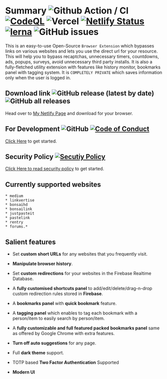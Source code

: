 # Summary ![Github Action / CI](https://github.com/amitsingh-007/bypass-links/workflows/CI/badge.svg) [![CodeQL](https://github.com/amitsingh-007/bypass-links/actions/workflows/codeql-analysis.yml/badge.svg)](https://github.com/amitsingh-007/bypass-links/actions/workflows/codeql-analysis.yml) ![Vercel](https://therealsujitk-vercel-badge.vercel.app/?app=bypass-links) [![Netlify Status](https://api.netlify.com/api/v1/badges/6d227aee-e1b7-42fb-b93b-e374e98c8e8f/deploy-status)](https://app.netlify.com/sites/bypass-links/deploys) [![lerna](https://img.shields.io/badge/maintained%20with-lerna-cc00ff.svg)](https://lerna.js.org/) ![GitHub issues](https://img.shields.io/github/issues/amitsingh-007/bypass-links)

This is an easy-to-use Open-Source `Browser Extension` which bypasses links on various websites and lets you use the direct url for your resource. This will help you to bypass recaptchas, unnecessary timers, countdowns, ads, popups, surveys, avoid unnecessary third party installs. It is also a fully-fletched utility extension with features like history monitor, bookmarks panel with tagging system. It is `COMPLETELY PRIVATE` which saves information only when the user is logged in.

## Download link ![GitHub release (latest by date)](https://img.shields.io/github/v/release/amitsingh-007/bypass-links) ![GitHub all releases](https://img.shields.io/github/downloads/amitsingh-007/bypass-links/total?color=success)

Head over to [My Netlify Page](https://amitsingh-007.github.io/bypass-links/) and download for your browser.

## For Development ![GitHub](https://img.shields.io/github/license/amitsingh-007/bypass-links?color=blue) [![Code of Conduct](https://img.shields.io/badge/code%20of-conduct-ff69b4.svg?style=flat)](https://github.com/amitsingh-007/bypass-links/blob/main/CONTRIBUTING.md)

[Click Here](https://github.com/amitsingh-007/bypass-links/blob/main/CONTRIBUTING.md) to get started.

## Security Policy [![Secutiy Policy](https://img.shields.io/badge/security%20policy-important.svg?style=flat)](https://github.com/amitsingh-007/bypass-links/blob/main/SECURITY.md)

[Click Here to read security policy](https://github.com/amitsingh-007/bypass-links/blob/main/SECURITY.md) to get started.

## Currently supported websites

    * medium
    * linkvertise
    * bonsaihd
    * bonsailink
    * justpasteit
    * pastelink
    * rentry
    * forums.*

## Salient features

- Set **custom short URLs** for any websites that you frequently visit.

- **Manipulate browser history**.

- Set **custom redirections** for your websites in the Firebase Realtime Database.

- A **fully customised shortcuts panel** to add/edit/delete/drag-n-drop custom redirection rules stored in **Firebase**.

- A **bookmarks panel** with **quick bookmark** feature.

- A **tagging panel** which enables to tag each bookmark with a person/item to easily search by person/item.

- A **fully customizable and full featured packed bookmarks panel** same as offered by Google Chrome with extra features.

- **Turn off auto suggestions** for any page.

- Full **dark theme** support.

- TOTP based **Two Factor Authentication** Supported

- **Modern UI**
